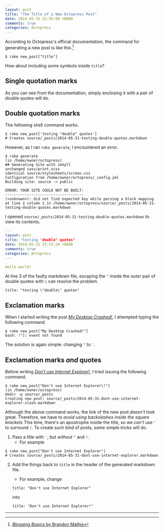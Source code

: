 ```yaml
---
layout: post
title: "The Title of a New Octopress Post"
date: 2014-05-31 22:55:09 +0800
comments: true
categories: Octopress
---
```


According to Octopress's official documentation, the command for
generating a new post is like this.[^1]

<pre class="cli"><code class="ubuntu_gnome_terminal">$ rake new_post["title"]</code>
</pre>

How about including some symbols inside `title`?

<!-- more -->

Single quotation marks
---

As you can see from the documentation, simply enclosing it with a pair
of double quotes will do.

Double quotation marks
---

The following shell command works.

<pre class="cli"><code class="ubuntu_gnome_terminal">$ rake new_post['testing "double" quotes']
# Creates source/_posts/2014-05-31-testing-double-quotes.markdown
</code></pre>

However, as I ran `rake generate`, I encountered an error.

<pre class="cli"><code class="ubuntu_gnome_terminal">$ rake generate
(in /home/owner/octopress)
## Generating Site with Jekyll
<span class="rake_gen_unchanged">unchanged</span> sass/print.scss
<span class="rake_gen_identical">identical</span> source/stylesheets/screen.css 
Configuration from /home/owner/octopress/_config.yml
Building site: source -&gt; public

ERROR: YOUR SITE COULD NOT BE BUILT:
------------------------------------
(&lt;unknown&gt;): did not find expected key while parsing a block mapping at line 2 column 1 in /home/owner/octopress/source/_posts/2014-05-31-testing-double-quotes.markdown
</code></pre>

I opened `source/_posts/2014-05-31-testing-double-quotes.markdown` to
view its contents.

```yaml Sample source file of the new post (source/_posts/2014-05-31-testing-double-quotes.markdown)
---
layout: post
title: "testing "double" quotes"
date: 2014-05-31 22:53:24 +0800
comments: true
categories: Octopress
---

Hello world!
```

At line 3 of the faulty markdown file, escaping the `"` inside the
*outer* pair of double quotes with `\` can resolve the problem.

<pre><code>title: "testing <span class="hl_code">\"</span>double<span class="hl_code">\"</span> quotes"</code></pre>

Exclamation marks
---

When I started writing the post
[*My Desktop Crashed!*][my_desktop_crashed], I attempted typing the
following command.

<pre class="cli"><code class="ubuntu_gnome_terminal">$ rake new_post["My Desktop Crashed<span class="ubuntu_hl_code">!</span>"]
bash: !"]: event not found
</code></pre>

The solution is again simple: changing `"` to `'`.

Exclamation marks *and* quotes
---

Before writing
[*Don't use Internet Explorer!*][dont_use_internet_explorer], I
tried issuing the following command.

<pre class="cli"><code class="ubuntu_gnome_terminal">$ rake new_post["Don't use Internet Explorer<span class="ubuntu_hl_code">\</span>!"]
(in /home/owner/octopress)
mkdir -p source/_posts
Creating new post: source/_posts/2014-05-31-dont-use-internet-explorer-slash.markdown
</code></pre>

Although the above command works, the link of the new post *doesn't*
look great.  Therefore, we have to *avoid using backslashes inside the
square brackets*  This time, there's an apostrophe inside the title,
so we *can't* use `'` to surround `!`.  To create such kind of posts,
some simple tricks will do.

1. Pass a title with `'`, but *without* `"` and `!`.
    - For example

<pre class="cli"><code class="ubuntu_gnome_terminal">$ rake new_post["Don't use Internet Explorer"]
# Creates source/_posts/2014-05-31-dont-use-internet-explorer.markdown</code></pre>

2. Add the things back to `title` in the header of the generated
markdown file.
    - For example, change

    <pre><code>title: "Don't use Internet Explorer"</code></pre>

    into

    <pre><code>title: "Don't use Internet Explorer<span class="hl_code">!</span>"</code></pre>

---

[^1]: [*Blogging Basics* by Brandon Mathis](http://octopress.org/docs/blogging/)
[^2]: Ibid.

[my_desktop_crashed]: /blog/2014/05/27/my-desktop-crashed/
[dont_use_internet_explorer]: /blog/2014/05/31/dont-use-internet-explorer/
<!-- vim:se tw=70: -->

